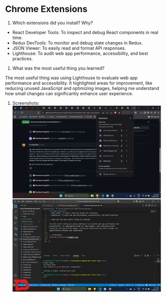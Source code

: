 # Chrome Extensions

1. Which extensions did you install? Why?

- React Developer Tools: To inspect and debug React components in real time.
- Redux DevTools: To monitor and debug state changes in Redux.
- JSON Viewer: To easily read and format API responses.
- Lighthouse: To audit web app performance, accessibility, and best practices.

1. What was the most useful thing you learned?

The most useful thing was using Lighthouse to evaluate web app performance and
accessibility. It highlighted areas for improvement, like reducing unused
JavaScript and optimizing images, helping me understand how small changes can
significantly enhance user experience.

1. Screenshots:
![Chrome Extensions](image26.png)
![Chrome_Extensions.md showing GitHub access](image27.png)
